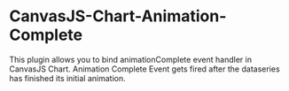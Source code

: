 # CanvasJS-Chart-Animation-Complete
This plugin allows you to bind animationComplete event handler in CanvasJS Chart. Animation Complete Event gets fired after the dataseries has finished its initial animation.
